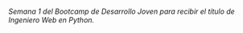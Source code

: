 ###### Semana 1 del Bootcamp de Desarrollo Joven para recibir el título de Ingeniero Web en Python.

